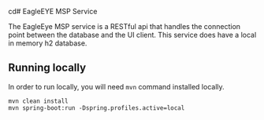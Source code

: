 cd# EagleEYE MSP Service

The EagleEye MSP service is a RESTful api that handles the connection point between the database and the UI client.
This service does have a local in memory h2 database.

## Running locally
In order to run locally, you will need ``mvn`` command installed locally.

```
mvn clean install
mvn spring-boot:run -Dspring.profiles.active=local
```